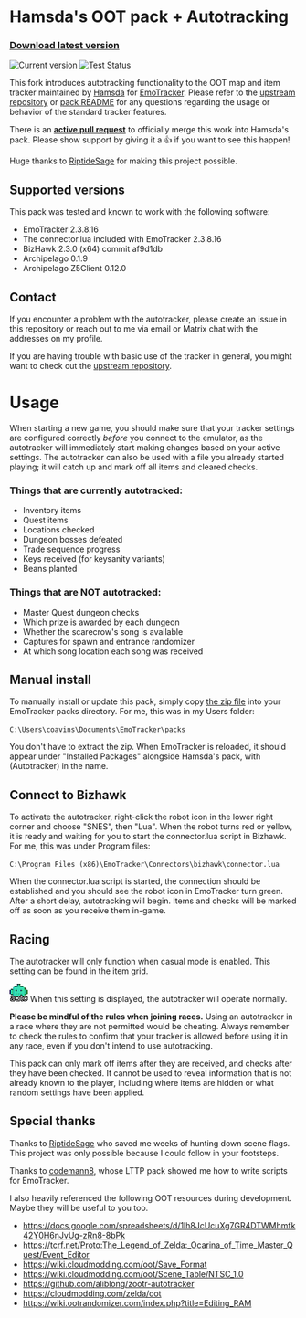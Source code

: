 # Hamsda's OOT pack + Autotracking

### [Download latest version](https://github.com/coavins/EmoTrackerPacks/releases)

[![Current version](https://img.shields.io/badge/version-3.7.2.0-blue)](https://github.com/coavins/EmoTrackerPacks/releases)
[![Test Status](https://github.com/coavins/EmoTrackerPacks/workflows/tests/badge.svg)](https://github.com/coavins/EmoTrackerPacks/actions)

This fork introduces autotracking functionality to the OOT map and item tracker maintained by [Hamsda](https://github.com/Hamsda) for [EmoTracker](https://emotracker.net/). Please refer to the [upstream repository](https://github.com/Hamsda/EmoTrackerPacks) or [pack README](ootrando_overworldmap_hamsda/README.md) for any questions regarding the usage or behavior of the standard tracker features.

There is an **[active pull request](https://github.com/Hamsda/EmoTrackerPacks/pull/123)** to officially merge this work into Hamsda's pack. Please show support by giving it a 👍 if you want to see this happen!

Huge thanks to [RiptideSage](https://github.com/RiptideSage) for making this project possible.

## Supported versions

This pack was tested and known to work with the following software:

- EmoTracker 2.3.8.16
- The connector.lua included with EmoTracker 2.3.8.16
- BizHawk 2.3.0 (x64) commit af9d1db
- Archipelago 0.1.9
- Archipelago Z5Client 0.12.0

## Contact

If you encounter a problem with the autotracker, please create an issue in this repository or reach out to me via email or Matrix chat with the addresses on my profile.

If you are having trouble with basic use of the tracker in general, you might want to check out the [upstream repository](https://github.com/Hamsda/EmoTrackerPacks).

# Usage

When starting a new game, you should make sure that your tracker settings are configured correctly _before_ you connect to the emulator, as the autotracker will immediately start making changes based on your active settings. The autotracker can also be used with a file you already started playing; it will catch up and mark off all items and cleared checks.

### Things that are currently autotracked:

- Inventory items
- Quest items
- Locations checked
- Dungeon bosses defeated
- Trade sequence progress
- Keys received (for keysanity variants)
- Beans planted

### Things that are NOT autotracked:

- Master Quest dungeon checks
- Which prize is awarded by each dungeon
- Whether the scarecrow's song is available
- Captures for spawn and entrance randomizer
- At which song location each song was received

## Manual install

To manually install or update this pack, simply copy [the zip file](https://github.com/coavins/EmoTrackerPacks/releases) into your EmoTracker packs directory. For me, this was in my Users folder:

`C:\Users\coavins\Documents\EmoTracker\packs`

You don't have to extract the zip. When EmoTracker is reloaded, it should appear under "Installed Packages" alongside Hamsda's pack, with (Autotracker) in the name.

## Connect to Bizhawk

To activate the autotracker, right-click the robot icon in the lower right corner and choose "SNES", then "Lua". When the robot turns red or yellow, it is ready and waiting for you to start the connector.lua script in Bizhawk. For me, this was under Program files:

`C:\Program Files (x86)\EmoTracker\Connectors\bizhawk\connector.lua`

When the connector.lua script is started, the connection should be established and you should see the robot icon in EmoTracker turn green. After a short delay, autotracking will begin. Items and checks will be marked off as soon as you receive them in-game.

## Racing

The autotracker will only function when casual mode is enabled. This setting can be found in the item grid.

![Casual](ootrando_overworldmap_hamsda/images/setting_racemode_off.png "Casual") When this setting is displayed, the autotracker will operate normally.

**Please be mindful of the rules when joining races.** Using an autotracker in a race where they are not permitted would be cheating. Always remember to check the rules to confirm that your tracker is allowed before using it in any race, even if you don't intend to use autotracking.

This pack can only mark off items after they are received, and checks after they have been checked. It cannot be used to reveal information that is not already known to the player, including where items are hidden or what random settings have been applied.

## Special thanks

Thanks to [RiptideSage](https://github.com/RiptideSage/OoT-CompletedChecks) who saved me weeks of hunting down scene flags. This project was only possible because I could follow in your footsteps.

Thanks to [codemann8](https://github.com/codemann8/alttpr_codetracker_codemann8), whose LTTP pack showed me how to write scripts for EmoTracker.

I also heavily referenced the following OOT resources during development. Maybe they will be useful to you too.

- https://docs.google.com/spreadsheets/d/1lh8JcUcuXg7GR4DTWMhmfk42Y0H6nJvUg-zRn8-8bPk
- https://tcrf.net/Proto:The_Legend_of_Zelda:_Ocarina_of_Time_Master_Quest/Event_Editor
- https://wiki.cloudmodding.com/oot/Save_Format
- https://wiki.cloudmodding.com/oot/Scene_Table/NTSC_1.0
- https://github.com/aliblong/zootr-autotracker
- https://cloudmodding.com/zelda/oot
- https://wiki.ootrandomizer.com/index.php?title=Editing_RAM
